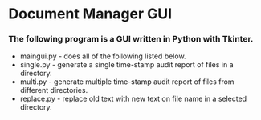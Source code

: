 # Document Manager GUI

### The following program is a GUI written in Python with Tkinter.

- maingui.py - does all of the following listed below.
- single.py - generate a single time-stamp audit report of files in a directory.
- multi.py - generate multiple time-stamp audit report of files from different directories.
- replace.py - replace old text with new text on file name in a selected directory.
